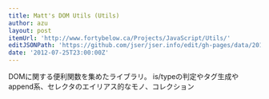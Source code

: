 ```yaml
---
title: Matt's DOM Utils (Utils)
author: azu
layout: post
itemUrl: 'http://www.fortybelow.ca/Projects/JavaScript/Utils/'
editJSONPath: 'https://github.com/jser/jser.info/edit/gh-pages/data/2012/07/index.json'
date: '2012-07-25T23:00:00Z'
---
```

DOMに関する便利関数を集めたライブラリ。
is/typeの判定やタグ生成やappend系、セレクタのエイリアス的なモノ、コレクション

